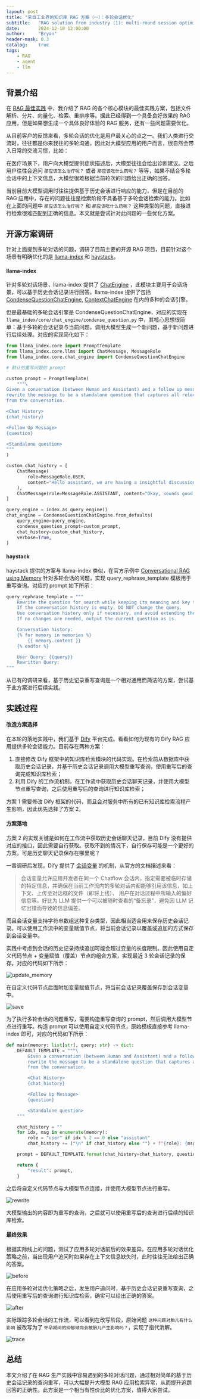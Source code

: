 ```yaml
---
layout: post
title: "来自工业界的知识库 RAG 方案（一）：多轮会话优化"
subtitle:   "RAG solution from industry (1): multi-round session optimization"
date:       2024-12-10 12:00:00
author:     "Bryan"
header-mask: 0.3
catalog:    true
tags:
    - RAG
    - agent
    - llm
---
```


## 背景介绍
在 [RAG 最佳实践](https://zhuanlan.zhihu.com/p/8861103446) 中，我介绍了 RAG 的各个核心模块的最佳实践方案，包括文件解析、分片、向量化、检索、重排序等。据此已经得到一个具备良好效果的 RAG 应用，但是如果想生成一个具体良好体验的 RAG 服务，还有一些问题需要优化。

从目前客户的反馈来看，多轮会话的优化是用户最关心的点之一。我们人类进行交流时，往往都是你来我往的多轮沟通，因此对大模型应用的用户而言，很自然会带入日常的交流习惯，比如：

在医疗场景下，用户向大模型提供症状描述后，大模型往往会给出诊断建议。之后用户往往会追问 `那应该怎么治疗呢？` 或者 `那应该吃什么药呢？` 等等，如果不结合多轮会话中的上下文信息，大模型很难根据当前轮次的问题给出正确的回答。

当前目前大模型调用时往往提供基于历史会话进行响应的能力，但是在目前的 RAG 应用中，存在的问题往往是检索阶段不具备基于多轮会话检索的能力。比如在上面的问题中 `那应该怎么治疗呢？` 和 `那应该吃什么药呢？` 这种类型的问题，直接进行检索很难匹配到正确的信息。本文就是尝试针对此问题的一些优化方案。

## 开源方案调研

针对上面提到多轮对话的问题，调研了目前主要的开源 RAG 项目，目前针对这个场景有明确优化的是 [llama-index](https://docs.llamaindex.ai/en/v0.10.23/module_guides/deploying/chat_engines/) 和 [haystack](https://haystack.deepset.ai/cookbook/conversational_rag_using_memory#create-documentstore-and-index-documents)。

#### llama-index

针对多轮对话场景，llama-index 提供了 [ChatEngine](https://docs.llamaindex.ai/en/v0.10.23/module_guides/deploying/chat_engines/) ，此模块主要用于会话场景，可以基于历史会话记录进行回答。llama-index 提供了包括 [CondenseQuestionChatEngine](https://docs.llamaindex.ai/en/v0.10.23/examples/chat_engine/chat_engine_condense_question/), [ContextChatEngine](https://docs.llamaindex.ai/en/v0.10.23/examples/chat_engine/chat_engine_context/) 在内的多种的会话引擎。

但是最基础的多轮会话引擎是 CondenseQuestionChatEngine，对应的实现在 `llama_index/core/chat_engine/condense_question.py` 中，其核心思想很简单：基于多轮的会话记录与当前问题，调用大模型生成一个新问题，基于新问题进行后续处理。对应的实现简化如下：

```python
from llama_index.core import PromptTemplate
from llama_index.core.llms import ChatMessage, MessageRole
from llama_index.core.chat_engine import CondenseQuestionChatEngine

# 默认的重写问题的 prompt

custom_prompt = PromptTemplate(
    """\
Given a conversation (between Human and Assistant) and a follow up message from Human, \
rewrite the message to be a standalone question that captures all relevant context \
from the conversation.

<Chat History>
{chat_history}

<Follow Up Message>
{question}

<Standalone question>
"""
)

custom_chat_history = [
    ChatMessage(
        role=MessageRole.USER,
        content="Hello assistant, we are having a insightful discussion about Paul Graham today.",
    ),
    ChatMessage(role=MessageRole.ASSISTANT, content="Okay, sounds good."),
]

query_engine = index.as_query_engine()
chat_engine = CondenseQuestionChatEngine.from_defaults(
    query_engine=query_engine,
    condense_question_prompt=custom_prompt,
    chat_history=custom_chat_history,
    verbose=True,
)
```

#### haystack

haystack 提供的方案与 llama-index 类似，在官方示例中 [Conversational RAG using Memory](https://haystack.deepset.ai/cookbook/conversational_rag_using_memory#create-documentstore-and-index-documents) 针对多轮会话的问题，实现 query_rephrase_template 模板用于重写查询。对应的 prompt 如下所示：

```python
query_rephrase_template = """
    Rewrite the question for search while keeping its meaning and key terms intact.
    If the conversation history is empty, DO NOT change the query.
    Use conversation history only if necessary, and avoid extending the query with your own knowledge.
    If no changes are needed, output the current question as is.

    Conversation history:
    {% for memory in memories %}
        {{ memory.content }}
    {% endfor %}

    User Query: {{query}}
    Rewritten Query:
"""
```

从已有的调研来看，基于历史记录重写查询是一个相对通用而简洁的方案，尝试基于此方案进行后续实践。

## 实践过程

#### 改造方案选择

在本轮的落地实践中，我们基于 [Dify](https://docs.dify.ai/zh-hans) 平台完成。看看如何为现有的 Dify RAG 应用提供多轮会话能力。目前存在两种方案：

1. 直接修改 Dify 框架中的知识库检索模块的代码实现。在检索前从数据库中获取历史会话记录，并基于历史会话记录调用大模型重写查询，使用重写后的查询完成知识库检索；
2. 利用 Dify 的工作流机制，在工作流中获取历史会话聊天记录，并使用大模型节点重写查询，之后使用重写后的查询进行知识库检索；

方案 1 需要修改 Dify 框架的代码，而且会对服务中所有的已有知识库检索流程产生影响，因此优先选择了方案 2。

#### 方案落地

方案 2 的实现关键是如何在工作流中获取历史会话聊天记录，目前 Dify 没有提供对应的接口，因此需要自行获取。获取不到的情况下，自行保存可能是一个更好的方案。可是历史聊天记录保存在哪里呢？

一番调研后发现，Dify 提供了 [会话变量](https://docs.dify.ai/zh-hans/guides/workflow/variables#hui-hua-bian-liang) 的机制，从官方的文档描述来看：

> 会话变量允许应用开发者在同一个 Chatflow 会话内，指定需要被临时存储的特定信息，并确保在当前工作流内的多轮对话内都能够引用该信息，如上下文、上传至对话框的文件（即将上线）、 用户在对话过程中所输入的偏好信息等。好比为 LLM 提供一个可以被随时查看的“备忘录”，避免因 LLM 记忆出错而导致的信息偏差。

而且会话变量支持字符串数组这种复杂类型，因此相当适合用来保存历史会话记录。可以使用工作流中的变量赋值节点，将当前会话记录以覆盖或追加的方式保存到会话变量中。

实践中考虑到会话的历史记录持续追加可能会超过变量的长度限制。因此使用自定义代码节点 + 变量赋值（覆盖）节点的组合方案，实现最近 3 轮会话记录的保存。对应的代码如下所示：

![update_memory](/img/in-post/multi-round/update_memory.png)

在自定义代码节点后面附加变量赋值节点，将当前会话记录覆盖保存到会话变量中。

![save](/img/in-post/multi-round/save.png)

为了执行多轮会话的问题重写，需要构造重写查询的 prompt，然后调用大模型节点进行重写。构造 prompt 可以使用自定义代码节点，原始模板直接参考 llama-index 即可，对应的代码如下所示：

```python
def main(memory: list[str], query: str) -> dict:
    DEFAULT_TEMPLATE = """\
        Given a conversation (between Human and Assistant) and a follow up message from Human, \
        rewrite the message to be a standalone question that captures all relevant context \
        from the conversation.

        <Chat History>
        {chat_history}

        <Follow Up Message>
        {question}

        <Standalone question>
    """

    chat_history = ""
    for idx, msg in enumerate(memory):
        role = "user" if idx % 2 == 0 else "assistant"
        chat_history += ("\n" if chat_history else "") + f"{role}: {msg}"

    prompt = DEFAULT_TEMPLATE.format(chat_history=chat_history, question=query)

    return {
        "result": prompt,
    }
```

之后将自定义代码节点与大模型节点连接，并使用大模型节点进行重写。

![rewrite](/img/in-post/multi-round/rewrite.png)

大模型输出的内容即为重写的查询，之后就可以使用重写后的查询进行后续的知识库检索。

#### 最终效果

根据实际线上的问题，测试了应用多轮对话前后的效果差异。在应用多轮对话优化策略之前，当出现用户追问时如果存在上下文信息缺失时，此时往往无法给出正确的答案。

![before](/img/in-post/multi-round/before.png)

在应用多轮对话优化策略之后，发生用户追问时，基于历史会话记录重写查询，之后使用重写后的查询进行知识库检索，确实可以给出正确的答案。

![after](/img/in-post/multi-round/after.png)


实际跟踪多轮会话的工作流，可以看到在改写阶段，原始问题 `这种问题对胎儿有什么影响` 被改写为了 `怀孕期间的抑郁倾向会被胎儿产生影响吗？`，实现了指代消解。


![trace](/img/in-post/multi-round/trace.png)


## 总结

本文介绍了在 RAG 生产实践中容易遇到的多轮对话问题，通过相对简单的基于历史会话记录的查询重写，可以大幅提升大模型 RAG 应用检索异常，从而提升追踪回答的正确性。此方案是一个相当有性价比的优化方案，值得大家尝试。
